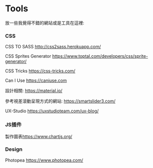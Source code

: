 # Tools #
放一些我覺得不錯的網站或是工具在這裡:
### CSS ###
CSS TO SASS <http://css2sass.herokuapp.com/>

CSS Sprites Generator <https://www.toptal.com/developers/css/sprite-generator/>

CSS Tricks <https://css-tricks.com/>

Can I Use <https://caniuse.com>

設計相關: <https://material.io/>

參考視差滾動呈現方式的網站: <https://smartslider3.com/>

UX-Studio <https://uxstudioteam.com/ux-blog/>

### JS插件 ###
製作圖表<https://www.chartjs.org/>
<br />
### Design ###
Photopea <https://www.photopea.com/>
